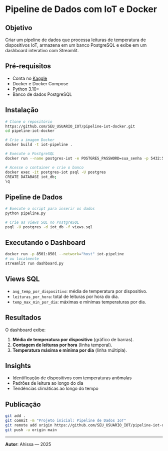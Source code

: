 # Pipeline de Dados com IoT e Docker

## Objetivo
Criar um pipeline de dados que processa leituras de temperatura de dispositivos IoT, armazena em um banco PostgreSQL e exibe em um dashboard interativo com Streamlit.

## Pré-requisitos
- Conta no [Kaggle](https://www.kaggle.com)
- Docker e Docker Compose
- Python 3.10+
- Banco de dados PostgreSQL

## Instalação
```bash
# Clone o repositório
https://github.com/SEU_USUARIO_IOT/pipeline-iot-docker.git
cd pipeline-iot-docker

# Crie a imagem Docker
docker build -t iot-pipeline .

# Execute o PostgreSQL
docker run --name postgres-iot -e POSTGRES_PASSWORD=sua_senha -p 5432:5432 -d postgres

# Acesse o container e crie o banco
docker exec -it postgres-iot psql -U postgres
CREATE DATABASE iot_db;
\q
```

## Pipeline de Dados
```bash
# Execute o script para inserir os dados
python pipeline.py

# Crie as views SQL no PostgreSQL
psql -U postgres -d iot_db -f views.sql
```

## Executando o Dashboard
```bash
docker run -p 8501:8501 --network="host" iot-pipeline
# ou localmente
streamlit run dashboard.py
```

## Views SQL
- `avg_temp_por_dispositivo`: média de temperatura por dispositivo.
- `leituras_por_hora`: total de leituras por hora do dia.
- `temp_max_min_por_dia`: máximas e mínimas temperaturas por dia.

## Resultados
O dashboard exibe:
1. **Média de temperatura por dispositivo** (gráfico de barras).
2. **Contagem de leituras por hora** (linha temporal).
3. **Temperatura máxima e mínima por dia** (linha múltipla).

## Insights
- Identificação de dispositivos com temperaturas anômalas
- Padrões de leitura ao longo do dia
- Tendências climáticas ao longo do tempo

## Publicação
```bash
git add .
git commit -m "Projeto inicial: Pipeline de Dados IoT"
git remote add origin https://github.com/SEU_USUARIO_IOT/pipeline-iot-docker.git
git push -u origin main
```

---

**Autor**: Ahissa — 2025
